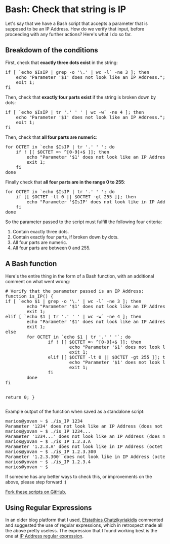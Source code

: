 <!-- -
Title: Bash: Check that string is IP
Description: Some non-regex ways to validate an IP in Bash
First Published: 2013-05-10
- -->

Bash: Check that string is IP
=============================

Let's say that we have a Bash script that accepts a parameter that is 
supposed to be an IP Address. How do we verify that input, before 
proceeding with any further actions? Here's what I do so far.

Breakdown of the conditions
---------------------------

First, check that <strong>exactly three dots exist</strong> in the string:
<pre>
if [ `echo $IsIP | grep -o '\.' | wc -l` -ne 3 ]; then
    echo "Parameter '$1' does not look like an IP Address.";
    exit 1;
fi
</pre>

Then, check that <strong>exactly four parts exist</strong> if the string is broken down by dots:
<pre>
if [ `echo $IsIP | tr '.' ' ' | wc -w` -ne 4 ]; then
    echo "Parameter '$1' does not look like an IP Address.";
    exit 1;
fi
</pre>

Then, check that <strong>all four parts are numeric</strong>:
<pre>
for OCTET in `echo $IsIP | tr '.' ' '; do
    if ! [[ $OCTET =~ ^[0-9]+$ ]]; then
        echo "Parameter '$1' does not look like an IP Address.";
        exit 1;
    fi
done
</pre>

Finally check that <strong>all four parts are in the range 0 to 255</strong>:
<pre>
for OCTET in `echo $IsIP | tr '.' ' '; do
    if [[ $OCTET -lt 0 || $OCTET -gt 255 ]]; then
        echo "Parameter '$IsIP' does not look like in IP Address (octet '$OCTET' in not in range 0-255).";
    fi
done
</pre>

So the parameter passed to the script must fulfill the following four criteria:
<ol>
<li>Contain exactly three dots.</li>
<li>Contain exactly four parts, if broken down by dots.</li>
<li>All four parts are numeric.</li>
<li>All four parts are between 0 and 255.</li></ol>

<h2>A Bash function</h2>
Here's the entire thing in the form of a Bash function, with an additional comment on what went wrong:
<pre>
# Verify that the parameter passed is an IP Address:
function is_IP() {
if [ `echo $1 | grep -o '\.' | wc -l` -ne 3 ]; then
        echo "Parameter '$1' does not look like an IP Address (does not contain 3 dots).";
        exit 1;
elif [ `echo $1 | tr '.' ' ' | wc -w` -ne 4 ]; then
        echo "Parameter '$1' does not look like an IP Address (does not contain 4 octets).";
        exit 1;
else
        for OCTET in `echo $1 | tr '.' ' '`; do
                if ! [[ $OCTET =~ ^[0-9]+$ ]]; then
                        echo "Parameter '$1' does not look like in IP Address (octet '$OCTET' is not numeric).";
                        exit 1;
                elif [[ $OCTET -lt 0 || $OCTET -gt 255 ]]; then
                        echo "Parameter '$1' does not look like in IP Address (octet '$OCTET' in not in range 0-255).";
                        exit 1;
                fi
        done
fi

return 0;
}
</pre>

Example output of the function when saved as a standalone script:
<pre>
marios@yovan ~ $ ./is_IP 1234
Parameter '1234' does not look like an IP Address (does not contain 3 dots).
marios@yovan ~ $ ./is_IP 1234...
Parameter '1234...' does not look like an IP Address (does not contain 4 octets).
marios@yovan ~ $ ./is_IP 1.2.3.A
Parameter '1.2.3.A' does not look like in IP Address (octet 'A' is not numeric).
marios@yovan ~ $ ./is_IP 1.2.3.300
Parameter '1.2.3.300' does not look like in IP Address (octet '300' in not in range 0-255).
marios@yovan ~ $ ./is_IP 1.2.3.4
marios@yovan ~ $
</pre>

If someone has any better ways to check this, or improvements on the above, please step forward :)

<a href="https://github.com/marios-zindilis/Scripts/tree/master/Bash" title="Fork this script on GitHub.">Fork these scripts on GitHub.</a>

Using Regular Expressions
-------------------------

In an older blog platform that I used, [Efstathios Chatzikyriakidis](http://efxa.org/) 
commented and suggested the use of regular expressions, which in 
retrospect made all the above pretty useless. The expression that I 
found working best is the one at [IP Address regular expression](http://www.geekzilla.co.uk/View0CBFD9A7-621D-4B0C-9554-91FD48AADC77.htm).
